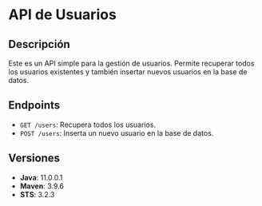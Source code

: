 # API de Usuarios

## Descripción
Este es un API simple para la gestión de usuarios. Permite recuperar todos los usuarios existentes y también insertar nuevos usuarios en la base de datos.

## Endpoints

- `GET /users`: Recupera todos los usuarios.
- `POST /users`: Inserta un nuevo usuario en la base de datos.

## Versiones

- **Java**: 11.0.0.1
- **Maven**: 3.9.6
- **STS**: 3.2.3
